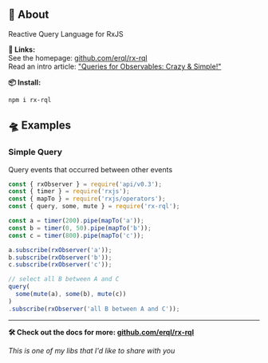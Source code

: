<!--
name:
title:		rxjs-rql
pageTitle:	Reactive Query Language — select events from observables
desc:
docsUrl:
-->

## 📖 About

Reactive Query Language for RxJS

**🔗 Links:**    
See the homepage: [github.com/erql/rx-rql](https://github.com/erql/rx-rql)    
Read an intro article: ["Queries for Observables: Crazy & Simple!"](https://dev.to/kosich/queries-for-observables-crazy-simple-15h3)    

**📦 Install:**    
```
npm i rx-rql
```

## 🛸 Examples

### Simple Query

Query events that occurred between other events

```js
const { rxObserver } = require('api/v0.3');
const { timer } = require('rxjs');
const { mapTo } = require('rxjs/operators');
const { query, some, mute } = require('rx-rql');

const a = timer(200).pipe(mapTo('a'));
const b = timer(0, 50).pipe(mapTo('b'));
const c = timer(800).pipe(mapTo('c'));

a.subscribe(rxObserver('a'));
b.subscribe(rxObserver('b'));
c.subscribe(rxObserver('c'));

// select all B between A and C
query(
  some(mute(a), some(b), mute(c))
)
.subscribe(rxObserver('all B between A and C'));
```

---

**🛠 Check out the docs for more: [github.com/erql/rx-rql](https://github.com/erql/rx-rql)**

_This is one of my libs that I'd like to share with you_
